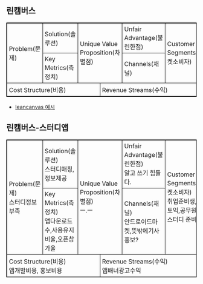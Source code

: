 

## 린캠버스

<table style="width:100%">
  <tr>
    <td rowspan=2>Problem(문제)</td>
    <td>Solution(솔루션)</td>
    <td rowspan=2 colspan=2> Unique Value Proposition(차별점)</td>
    <td>Unfair Advantage(불린한점)</td>
    <td rowspan=2>Customer Segments(타켓소비자)</td>
  </tr>
  <tr>
    <td>Key Metrics(측정치)</td>
    <td>Channels(채널)</td>
  </tr>
  <tr>
    <td colspan=3>Cost Structure(비용)</td>
    <td colspan=3>Revenue Streams(수익)</td>
  </tr>
</table>


- [leancanvas 예시](https://custdevlabs.files.wordpress.com/2012/06/canvas.png) 

## 린캠버스-스터디앱

<table style="width:100%">
  <tr>
    <td rowspan=2>Problem(문제) <br>스터디정보 부족</td>
    <td>Solution(솔루션) <br>스터디매칭, 정보제공</td>
    <td rowspan=2 colspan=2> Unique Value Proposition(차별점) <br> ㅡ.ㅡ</td>
    <td>Unfair Advantage(불린한점) <br> 알고 쓰기 힘들다.</td>
    <td rowspan=2>Customer Segments(타켓소비자)<br> 취업준비생, 토익,공무원등스터디 준비자</td>
  </tr>
  <tr>
    <td>Key Metrics(측정치)<br>앱다운로드수,사용유지비율,오픈참가율</td>
    <td>Channels(채널)<br>안드로이드마켓,뜻밖에기사홍보?</td>
  </tr>
  <tr>
    <td colspan=3>Cost Structure(비용)<br>앱개발비용, 홍보비용</td>
    <td colspan=3>Revenue Streams(수익)<br>앱배너광고수익</td>
  </tr>
</table>

<style>
table, th, td {
    border: 1px solid black;
    border-collapse: collapse;
}
th, td {
    padding: 5px;
    text-align: left;
}
</style>